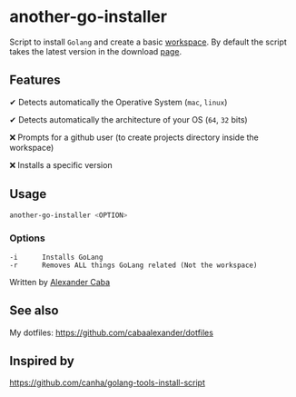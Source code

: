 # another-go-installer

Script to install `Golang` and create a basic [workspace](https://golang.org/doc/code.html#Workspaces). By default the script takes the latest version in the download [page](https://golang.org/dl/).

## Features

✔ Detects automatically the Operative System (`mac`, `linux`)

✔ Detects automatically the architecture of your OS (`64`, `32` bits)

❌ Prompts for a github user (to create projects directory inside the workspace)

❌ Installs a specific version

## Usage

```bash
another-go-installer <OPTION>
```

### Options

    -i      Installs GoLang
    -r      Removes ALL things GoLang related (Not the workspace)

Written by [Alexander Caba](https://github.com/cabaalexander)

## See also

My dotfiles: <https://github.com/cabaalexander/dotfiles>

## Inspired by

<https://github.com/canha/golang-tools-install-script>

